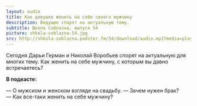 ```yaml
---
layout: audio
title: Как девушке женить на себе своего мужчину
description: Ведущие спорят на актуальную тему.
subtitle: Школа Соблазна, выпуск 54
picture: shkola-soblazna-54.jpg
src: http://shkola-soblazna.podster.fm/54/download/audio.mp3?media=player
---
```


Сегодня Дарьи Герман и Николай Воробьев спорят на актуальную для многих тему. Как женить на себе мужчину, с которым вы давно встречаетесь? 

**В подкасте:**

— О мужском и женском взгляде на свадьбу.
— Зачем нужен брак?
— Как все-таки женить на себе мужчину? 
